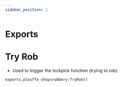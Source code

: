 ```yaml
---
sidebar_position: 2
---
```


# Exports

# Try Rob
- Used to trigger the lockpick function (trying to rob)
```
exports.plouffe_shopsrobbery:TryRob()
```